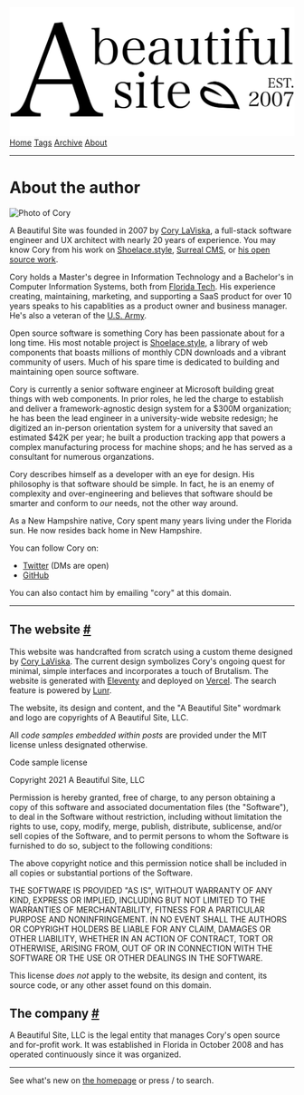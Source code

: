 <a href="index.html" class="header-link"><img src="images/logos/wordmark.svg" alt="A Beautiful Site" class="wordmark" /></a> <a href="index.html" class="nav-item">Home</a> <a href="tags/index.html" class="nav-item">Tags</a> <a href="posts/index.html" class="nav-item">Archive</a> <a href="about/index.html" class="nav-item nav-item-active">About</a>

------------------------------------------------------------------------

About the author
================

<img src="http://0.gravatar.com/avatar/bf1b3b95fd5b096a3592247c29667b33?s=512" alt="Photo of Cory" class="avatar" />

A Beautiful Site was founded in 2007 by [Cory LaViska](https://twitter.com/claviska), a full-stack software engineer and UX architect with nearly 20 years of experience. You may know Cory from his work on [Shoelace.style](https://shoelace.style/), [Surreal CMS](https://www.surrealcms.com/), or [his open source work](https://github.com/claviska).

Cory holds a Master's degree in Information Technology and a Bachelor's in Computer Information Systems, both from [Florida Tech](https://fit.edu/). His experience creating, maintaining, marketing, and supporting a SaaS product for over 10 years speaks to his capablities as a product owner and business manager. He's also a veteran of the [U.S. Army](https://www.goarmy.com/).

Open source software is something Cory has been passionate about for a long time. His most notable project is [Shoelace.style](https://shoelace.style/), a library of web components that boasts millions of monthly CDN downloads and a vibrant community of users. Much of his spare time is dedicated to building and maintaining open source software.

Cory is currently a senior software engineer at Microsoft building great things with web components. In prior roles, he led the charge to establish and deliver a framework-agnostic design system for a $300M organization; he has been the lead engineer in a university-wide website redesign; he digitized an in-person orientation system for a university that saved an estimated $42K per year; he built a production tracking app that powers a complex manufacturing process for machine shops; and he has served as a consultant for numerous organzations.

Cory describes himself as a developer with an eye for design. His philosophy is that software should be simple. In fact, he is an enemy of complexity and over-engineering and believes that software should be smarter and conform to *our* needs, not the other way around.

As a New Hampshire native, Cory spent many years living under the Florida sun. He now resides back home in New Hampshire.

You can follow Cory on:

-   [Twitter](https://twitter.com/claviska) (DMs are open)
-   [GitHub](https://github.com/claviska)

You can also contact him by emailing "cory" at this domain.

------------------------------------------------------------------------

The website <a href="#the-website" class="direct-link">#</a>
------------------------------------------------------------

This website was handcrafted from scratch using a custom theme designed by [Cory LaViska](https://twitter.com/claviska). The current design symbolizes Cory's ongoing quest for minimal, simple interfaces and incorporates a touch of Brutalism. The website is generated with [Eleventy](https://www.11ty.dev/) and deployed on [Vercel](https://vercel.com/). The search feature is powered by [Lunr](https://lunrjs.com/).

The website, its design and content, and the "A Beautiful Site" wordmark and logo are copyrights of A Beautiful Site, LLC.

All *code samples embedded within posts* are provided under the MIT license unless designated otherwise.

Code sample license

Copyright 2021 A Beautiful Site, LLC

Permission is hereby granted, free of charge, to any person obtaining a copy of this software and associated documentation files (the "Software"), to deal in the Software without restriction, including without limitation the rights to use, copy, modify, merge, publish, distribute, sublicense, and/or sell copies of the Software, and to permit persons to whom the Software is furnished to do so, subject to the following conditions:

The above copyright notice and this permission notice shall be included in all copies or substantial portions of the Software.

THE SOFTWARE IS PROVIDED "AS IS", WITHOUT WARRANTY OF ANY KIND, EXPRESS OR IMPLIED, INCLUDING BUT NOT LIMITED TO THE WARRANTIES OF MERCHANTABILITY, FITNESS FOR A PARTICULAR PURPOSE AND NONINFRINGEMENT. IN NO EVENT SHALL THE AUTHORS OR COPYRIGHT HOLDERS BE LIABLE FOR ANY CLAIM, DAMAGES OR OTHER LIABILITY, WHETHER IN AN ACTION OF CONTRACT, TORT OR OTHERWISE, ARISING FROM, OUT OF OR IN CONNECTION WITH THE SOFTWARE OR THE USE OR OTHER DEALINGS IN THE SOFTWARE.

This license *does not* apply to the website, its design and content, its source code, or any other asset found on this domain.

The company <a href="#the-company" class="direct-link">#</a>
------------------------------------------------------------

A Beautiful Site, LLC is the legal entity that manages Cory's open source and for-profit work. It was established in Florida in October 2008 and has operated continuously since it was organized.

------------------------------------------------------------------------

See what's new on [the homepage](index.html) or press / to search.
